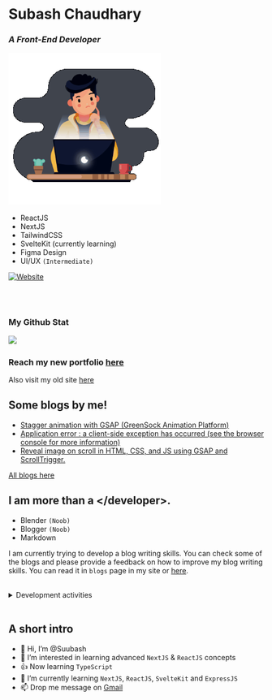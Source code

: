 <!-- <style type="text/css">
  .content{
    display: flex;
    flex-direction: column-reverse;
    justify-content: space-between;
    gap: 10px;
  }

   .gif-image {
     width:300px;
     height:300px;
   }
@media screen and (min-width:670px) {
  .content{
    align-items: center;
    flex-direction: row;
  }
}
</style> -->

# Subash Chaudhary

### _A Front-End Developer_

 <div class="content">

  <img width=300 height=300 class="gif-image" alt="GIF" src="https://raw.githubusercontent.com/Suubash/Suubash/main/animation.gif"/>

<div>

- ReactJS
- NextJS
- TailwindCSS
- SvelteKit (currently learning)
- Figma Design
- UI/UX `(Intermediate)`

[![Website](https://img.shields.io/website?label=View-Portfolio&style=for-the-badge&url=https%3A%2F%2Fchaudharysubash.com.np)](https://chaudharysubash.com.np)

</div>

</div>

<br/><br/>

### My Github Stat

<a href="http://www.github.com/Suubash"><img src="https://github-readme-streak-stats.herokuapp.com/?user=Suubash&stroke=ffffff&background=0c1514&ring=1F51AA&fire=1F51AA&currStreakNum=ffffff&currStreakLabel=1F51CC&sideNums=ffffff&sideLabels=ffffff&dates=ffffff&hide_border=true" /></a>

### Reach my new portfolio [here](https://chaudharysubash.com.np)

Also visit my old site [here](https://chaudharysubash.vercel.app)

## Some blogs by me!

- [Stagger animation with GSAP (GreenSock Animation Platform)](https://www.chaudharysubash.com.np/blog/gsap-stagger-animation)
- [Application error : a client-side exception has occurred (see the browser console for more information)](https://www.chaudharysubash.com.np/blog/application-error-client-side-exception)
- [Reveal image on scroll in HTML, CSS, and JS using GSAP and ScrollTrigger.](https://www.chaudharysubash.com.np/blog/reveal-imgonscroll)

[All blogs here](https://www.chaudharysubash.com.np/blog)

## I am more than a </developer\>.

- Blender `(Noob)`
- Blogger `(Noob)`
- Markdown

I am currently trying to develop a blog writing skills. You can check some of the blogs and please provide a feedback on how to improve my blog writing skills. You can read it in `blogs` page in my site or [here](https://chaudharysubash.com.np/blog).

<br />
<details>
<summary>Development activities</summary>
<!--START_SECTION:waka-->

```text
TypeScript   6 hrs 18 mins   ████████████████████▒░░░░   80.77 %
Other        57 mins         ███░░░░░░░░░░░░░░░░░░░░░░   12.33 %
```

<!--END_SECTION:waka-->
</details>
<br/>

## A short intro

- 👋 Hi, I’m @Suubash
- 👀 I’m interested in learning advanced `NextJS` & `ReactJS` concepts
- 👍 Now learning `TypeScript`
- 🌱 I’m currently learning `NextJS`, `ReactJS`, `SvelteKit` and `ExpressJS`
- 📫 Drop me message on [Gmail](https://mail.google.com/mail/u/0/#inbox?compose=GTvVlcRwQnlTWkjbZDktkjpxPdBDDxjGxgwMrcVjbGLSWRdXrjVpQpMTKQvGCPbPCZSxCndcbsNWM)
